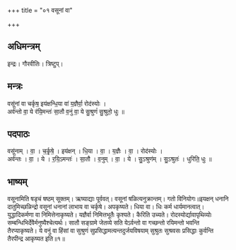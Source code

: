 +++
title = "०१ वसूनां वा"

+++
## अधिमन्त्रम्
इन्द्रः। गौरवीतिः। त्रिष्टुप्।

## मन्त्रः
वसू॑नां वा चर्कृष॒ इय॑क्षन्धि॒या वा॑ य॒ज्ञैर्वा॒ रोद॑स्योः ।  
अर्व॑न्तो वा॒ ये र॑यि॒मन्तः॑ सा॒तौ व॒नुं वा॒ ये सु॒श्रुणं॑ सु॒श्रुतो॒ धुः ॥

## पदपाठः
वसू॑नाम् । वा॒ । च॒र्कृ॒षे॒ । इय॑क्षन् । धि॒या । वा॒ । य॒ज्ञैः । वा॒ । रोद॑स्योः ।  
अर्व॑न्तः । वा॒ । ये । र॒यि॒ऽमन्तः॑ । सा॒तौ । व॒नुम् । वा॒ । ये । सु॒ऽश्रुण॑म् । सु॒ऽश्रुतः॑ । धुरिति॒ धुः ॥

## भाष्यम्
वसूनामिति षडृचं षष्ठम् सूक्तम्। ऋष्याद्याः पूर्ववत्। वसूनां षळित्यनुक्रान्तम्। गतो विनियोगः॥इयक्षन् धनानि दातुमिच्छन्निन्द्रो वसूनां धनानां लाभाय वा चर्कृषे। अपकृष्यते। धिया वा। धिः कर्म धार्यमानत्वात्। युद्धादिकर्मणा वा निमित्तेनाकृष्यते। यज्ञैर्वा निमित्तभूतैः कृश्यते। कैरिति उच्यते। रोदस्योर्द्यावापृथिव्योः सम्बन्धिभिर्देवैर्मनुष्यैश्चेत्यर्थः। सातौ सङ्ग्रामे जेतव्ये सति येऽर्वन्तो वा गच्छन्तो रयिमन्तो भवन्ति तैरप्याकृष्यते। ये वनुं वा हिंसां वा सुश्रुणं सुप्रसिद्धामत्यन्तदुर्जयविषयाम् सुश्रुतः सुश्रवसः प्रसिद्धाः कुर्वन्ति तैरपीन्द्र आकृष्यत इति॥१॥